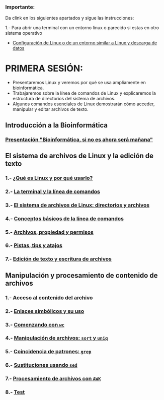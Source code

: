 ### Importante:

Da clink en los siguientes apartados y sigue las instrucciones:

1.- Para abrir una terminal con un entorno linux o parecido si estas en otro sistema operativo
- [Configuración de Linux o de un entorno similar a Linux y descarga de datos](Inst_conf_Linux.md)


# PRIMERA SESIÓN:

- Presentaremos Linux y veremos por qué se usa ampliamente en bioinformática.
- Trabajaremos sobre la línea de comandos de Linux y explicaremos la estructura de directorios del sistema de archivos.
- Algunos comandos esenciales de Linux demostrarán cómo acceder, manipular y editar archivos de texto.

## Introducción a  la Bioinformática
### [Presentación "Bioinformática, si no es ahora será mañana"](https://docs.google.com/presentation/d/e/2PACX-1vTJithkqakvslzBI_T1MJisIqemVi-fdU9uDC5SB6IR7GK3zc3oAEHFbPJiciHMbJT9yvuSovfOdTJk/pub?start=true&loop=false&delayms=60000)

## El sistema de archivos de Linux y la edición de texto
### 1.- [¿Qué es Linux y por qué usarlo?](Linux.md)
### 2.- [La terminal y la línea de comandos](Terminal.md)
### 3.- [El sistema de archivos de Linux: directorios y archivos](Sistema_archivos_linux.md)
### 4.- [Conceptos básicos de la línea de comandos](https://drive.google.com/file/d/11GkVnLle3i96RNKEW12sZtv6_dH35THJ/view?usp=sharing)
### 5.- [Archivos, propiedad y permisos](Archivos_permisos.md)
### 6.- [Pistas, tips y atajos](https://drive.google.com/file/d/1Fwb7rzihKH6SpdX6pCLlJZqEppxmxBpI/view?usp=sharing)
### 7.- [Edición de texto y escritura de archivos](Edicion_texto.md)

## Manipulación y procesamiento de contenido de archivos
### 1.- [Acceso al contenido del archivo](Acceso_cont_archivo.md)
### 2.- [Enlaces simbólicos y su uso](Enlaces_simbolicos.md)
### 3.- [Comenzando con `wc`](wc.md)
### 4.- [Manipulación de archivos: `sort` y `uniq`](sort_uniq.md)
### 5.- [Coincidencia de patrones: `grep`](grep.md)
### 6.- [Sustituciones usando `sed`](sed.md)
### 7.- [Procesamiento de archivos con `AWK`](awk.md)
### 8.- [Test](Test_parte1.md)
